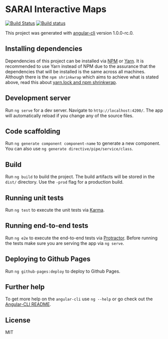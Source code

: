 # SARAI Interactive Maps

[![Build Status](https://travis-ci.org/ecsnavarretemit/sarai-interactive-maps.svg?branch=master)](https://travis-ci.org/ecsnavarretemit/sarai-interactive-maps)
[![Build status](https://ci.appveyor.com/api/projects/status/td5fh9a0x2x9rr5g?svg=true)](https://ci.appveyor.com/project/ecsnavarretemit/sarai-interactive-maps)

This project was generated with [angular-cli](https://github.com/angular/angular-cli) version 1.0.0-rc.0.

## Installing dependencies
Dependencies of this project can be installed via [NPM](https://www.npmjs.com/) or [Yarn](https://yarnpkg.com/).
It is recommended to use Yarn instead of NPM due to the assurance that the dependencies that will be installed is the same across all machines.
Although there is the `npm shrinkwrap` which aims to achieve what is stated above, read this about [yarn.lock and npm shrinkwrap](https://yarnpkg.com/en/docs/yarn-lock).

## Development server
Run `ng serve` for a dev server. Navigate to `http://localhost:4200/`. The app will automatically reload if you change any of the source files.

## Code scaffolding

Run `ng generate component component-name` to generate a new component. You can also use `ng generate directive/pipe/service/class`.

## Build

Run `ng build` to build the project. The build artifacts will be stored in the `dist/` directory. Use the `-prod` flag for a production build.

## Running unit tests

Run `ng test` to execute the unit tests via [Karma](https://karma-runner.github.io).

## Running end-to-end tests

Run `ng e2e` to execute the end-to-end tests via [Protractor](http://www.protractortest.org/).
Before running the tests make sure you are serving the app via `ng serve`.

## Deploying to Github Pages

Run `ng github-pages:deploy` to deploy to Github Pages.

## Further help

To get more help on the `angular-cli` use `ng --help` or go check out the
[Angular-CLI README](https://github.com/angular/angular-cli/blob/master/README.md).

## License

MIT


